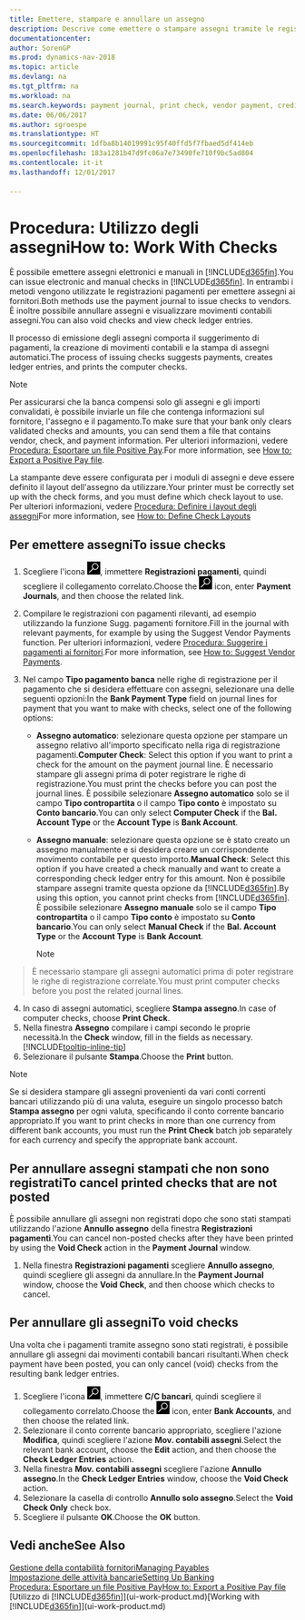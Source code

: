```yaml
---
title: Emettere, stampare e annullare un assegno
description: Descrive come emettere o stampare assegni tramite le registrazioni dei pagamenti e annullare movimenti contabili degli assegni in Dynamics NAV.
documentationcenter: 
author: SorenGP
ms.prod: dynamics-nav-2018
ms.topic: article
ms.devlang: na
ms.tgt_pltfrm: na
ms.workload: na
ms.search.keywords: payment journal, print check, vendor payment, creditor, debt, balance due, AP
ms.date: 06/06/2017
ms.author: sgroespe
ms.translationtype: HT
ms.sourcegitcommit: 1dfba8b14019991c95f40ffd5f7fbaed5df414eb
ms.openlocfilehash: 183a1281b47d9fc06a7e73490fe710f9bc5ad804
ms.contentlocale: it-it
ms.lasthandoff: 12/01/2017

---
```

# <a name="how-to-work-with-checks"></a><span data-ttu-id="e7367-103">Procedura: Utilizzo degli assegni</span><span class="sxs-lookup"><span data-stu-id="e7367-103">How to: Work With Checks</span></span>
<span data-ttu-id="e7367-104">È possibile emettere assegni elettronici e manuali in [!INCLUDE[d365fin](includes/d365fin_md.md)].</span><span class="sxs-lookup"><span data-stu-id="e7367-104">You can issue electronic and manual checks in [!INCLUDE[d365fin](includes/d365fin_md.md)].</span></span> <span data-ttu-id="e7367-105">In entrambi i metodi vengono utilizzate le registrazioni pagamenti per emettere assegni ai fornitori.</span><span class="sxs-lookup"><span data-stu-id="e7367-105">Both methods use the payment journal to issue checks to vendors.</span></span> <span data-ttu-id="e7367-106">È inoltre possibile annullare assegni e visualizzare movimenti contabili assegni.</span><span class="sxs-lookup"><span data-stu-id="e7367-106">You can also void checks and view check ledger entries.</span></span>

<span data-ttu-id="e7367-107">Il processo di emissione degli assegni comporta il suggerimento di pagamenti, la creazione di movimenti contabili e la stampa di assegni automatici.</span><span class="sxs-lookup"><span data-stu-id="e7367-107">The process of issuing checks suggests payments, creates ledger entries, and prints the computer checks.</span></span>

> [!NOTE]  
>   <span data-ttu-id="e7367-108">Per assicurarsi che la banca compensi solo gli assegni e gli importi convalidati, è possibile inviarle un file che contenga informazioni sul fornitore, l'assegno e il pagamento.</span><span class="sxs-lookup"><span data-stu-id="e7367-108">To make sure that your bank only clears validated checks and amounts, you can send them a file that contains vendor, check, and payment information.</span></span> <span data-ttu-id="e7367-109">Per ulteriori informazioni, vedere [Procedura: Esportare un file Positive Pay](finance-how-positive-pay.md).</span><span class="sxs-lookup"><span data-stu-id="e7367-109">For more information, see [How to: Export a Positive Pay file](finance-how-positive-pay.md).</span></span>

<span data-ttu-id="e7367-110">La stampante deve essere configurata per i moduli di assegni e deve essere definito il layout dell'assegno da utilizzare.</span><span class="sxs-lookup"><span data-stu-id="e7367-110">Your printer must be correctly set up with the check forms, and you must define which check layout to use.</span></span> <span data-ttu-id="e7367-111">Per ulteriori informazioni, vedere [Procedura: Definire i layout degli assegni](finance-how-define-check-layouts.md)</span><span class="sxs-lookup"><span data-stu-id="e7367-111">For more information, see [How to: Define Check Layouts](finance-how-define-check-layouts.md)</span></span>

## <a name="to-issue-checks"></a><span data-ttu-id="e7367-112">Per emettere assegni</span><span class="sxs-lookup"><span data-stu-id="e7367-112">To issue checks</span></span>
1. <span data-ttu-id="e7367-113">Scegliere l'icona ![Cerca pagina o report](media/ui-search/search_small.png "icona Cerca pagina o report"), immettere **Registrazioni pagamenti**, quindi scegliere il collegamento correlato.</span><span class="sxs-lookup"><span data-stu-id="e7367-113">Choose the ![Search for Page or Report](media/ui-search/search_small.png "Search for Page or Report icon") icon, enter **Payment Journals**, and then choose the related link.</span></span>
2. <span data-ttu-id="e7367-114">Compilare le registrazioni con pagamenti rilevanti, ad esempio utilizzando la funzione Sugg. pagamenti fornitore.</span><span class="sxs-lookup"><span data-stu-id="e7367-114">Fill in the journal with relevant payments, for example by using the Suggest Vendor Payments function.</span></span> <span data-ttu-id="e7367-115">Per ulteriori informazioni, vedere [Procedura: Suggerire i pagamenti ai fornitori](payables-how-suggest-vendor-payments.md).</span><span class="sxs-lookup"><span data-stu-id="e7367-115">For more information, see [How to: Suggest Vendor Payments](payables-how-suggest-vendor-payments.md).</span></span>
3. <span data-ttu-id="e7367-116">Nel campo **Tipo pagamento banca** nelle righe di registrazione per il pagamento che si desidera effettuare con assegni, selezionare una delle seguenti opzioni:</span><span class="sxs-lookup"><span data-stu-id="e7367-116">In the **Bank Payment Type** field on journal lines for payment that you want to make with checks, select one of the following options:</span></span>

   * <span data-ttu-id="e7367-117">**Assegno automatico**: selezionare questa opzione per stampare un assegno relativo all'importo specificato nella riga di registrazione pagamenti.</span><span class="sxs-lookup"><span data-stu-id="e7367-117">**Computer Check**: Select this option if you want to print a check for the amount on the payment journal line.</span></span> <span data-ttu-id="e7367-118">È necessario stampare gli assegni prima di poter registrare le righe di registrazione.</span><span class="sxs-lookup"><span data-stu-id="e7367-118">You must print the checks before you can post the journal lines.</span></span> <span data-ttu-id="e7367-119">È possibile selezionare **Assegno automatico** solo se il campo **Tipo contropartita** o il campo **Tipo conto** è impostato su **Conto bancario**.</span><span class="sxs-lookup"><span data-stu-id="e7367-119">You can only select **Computer Check** if the **Bal. Account Type** or the **Account Type** is **Bank Account**.</span></span>
   * <span data-ttu-id="e7367-120">**Assegno manuale**: selezionare questa opzione se è stato creato un assegno manualmente e si desidera creare un corrispondente movimento contabile per questo importo.</span><span class="sxs-lookup"><span data-stu-id="e7367-120">**Manual Check**: Select this option if you have created a check manually and want to create a corresponding check ledger entry for this amount.</span></span> <span data-ttu-id="e7367-121">Non è possibile stampare assegni tramite questa opzione da [!INCLUDE[d365fin](includes/d365fin_md.md)].</span><span class="sxs-lookup"><span data-stu-id="e7367-121">By using this option, you cannot print checks from [!INCLUDE[d365fin](includes/d365fin_md.md)].</span></span> <span data-ttu-id="e7367-122">È possibile selezionare **Assegno manuale** solo se il campo **Tipo contropartita** o il campo **Tipo conto** è impostato su **Conto bancario**.</span><span class="sxs-lookup"><span data-stu-id="e7367-122">You can only select **Manual Check** if the **Bal. Account Type** or the **Account Type** is **Bank Account**.</span></span>

     > [!NOTE]  
>   <span data-ttu-id="e7367-123">È necessario stampare gli assegni automatici prima di poter registrare le righe di registrazione correlate.</span><span class="sxs-lookup"><span data-stu-id="e7367-123">You must print computer checks before you post the related journal lines.</span></span>
4. <span data-ttu-id="e7367-124">In caso di assegni automatici, scegliere **Stampa assegno**.</span><span class="sxs-lookup"><span data-stu-id="e7367-124">In case of computer checks, choose **Print Check**.</span></span>
5. <span data-ttu-id="e7367-125">Nella finestra **Assegno** compilare i campi secondo le proprie necessità.</span><span class="sxs-lookup"><span data-stu-id="e7367-125">In the **Check** window, fill in the fields as necessary.</span></span> [!INCLUDE[tooltip-inline-tip](includes/tooltip-inline-tip_md.md)]
6. <span data-ttu-id="e7367-126">Selezionare il pulsante **Stampa**.</span><span class="sxs-lookup"><span data-stu-id="e7367-126">Choose the **Print** button.</span></span>

> [!NOTE]  
>   <span data-ttu-id="e7367-127">Se si desidera stampare gli assegni provenienti da vari conti correnti bancari utilizzando più di una valuta, eseguire un singolo processo batch **Stampa assegno** per ogni valuta, specificando il conto corrente bancario appropriato.</span><span class="sxs-lookup"><span data-stu-id="e7367-127">If you want to print checks in more than one currency from different bank accounts, you must run the **Print Check** batch job separately for each currency and specify the appropriate bank account.</span></span>

## <a name="to-cancel-printed-checks-that-are-not-posted"></a><span data-ttu-id="e7367-128">Per annullare assegni stampati che non sono registrati</span><span class="sxs-lookup"><span data-stu-id="e7367-128">To cancel printed checks that are not posted</span></span>
<span data-ttu-id="e7367-129">È possibile annullare gli assegni non registrati dopo che sono stati stampati utilizzando l'azione **Annullo assegno** della finestra **Registrazioni pagamenti**.</span><span class="sxs-lookup"><span data-stu-id="e7367-129">You can cancel non-posted checks after they have been printed by using the **Void Check** action in the **Payment Journal** window.</span></span>

1. <span data-ttu-id="e7367-130">Nella finestra **Registrazioni pagamenti** scegliere **Annullo assegno**, quindi scegliere gli assegni da annullare.</span><span class="sxs-lookup"><span data-stu-id="e7367-130">In the **Payment Journal** window, choose the **Void Check**, and then choose which checks to cancel.</span></span>

## <a name="to-void-checks"></a><span data-ttu-id="e7367-131">Per annullare gli assegni</span><span class="sxs-lookup"><span data-stu-id="e7367-131">To void checks</span></span>
<span data-ttu-id="e7367-132">Una volta che i pagamenti tramite assegno sono stati registrati, è possibile annullare gli assegni dai movimenti contabili bancari risultanti.</span><span class="sxs-lookup"><span data-stu-id="e7367-132">When check payment have been posted, you can only cancel (void) checks from the resulting bank ledger entries.</span></span>

1. <span data-ttu-id="e7367-133">Scegliere l'icona ![Cerca pagina o report](media/ui-search/search_small.png "icona Cerca pagina o report"), immettere **C/C bancari**, quindi scegliere il collegamento correlato.</span><span class="sxs-lookup"><span data-stu-id="e7367-133">Choose the ![Search for Page or Report](media/ui-search/search_small.png "Search for Page or Report icon") icon, enter **Bank Accounts**, and then choose the related link.</span></span>
2. <span data-ttu-id="e7367-134">Selezionare il conto corrente bancario appropriato, scegliere l'azione **Modifica**, quindi scegliere l'azione **Mov. contabili assegni**.</span><span class="sxs-lookup"><span data-stu-id="e7367-134">Select the relevant bank account, choose the **Edit** action, and then choose the **Check Ledger Entries** action.</span></span>
3. <span data-ttu-id="e7367-135">Nella finestra **Mov. contabili assegni** scegliere l'azione **Annullo assegno**.</span><span class="sxs-lookup"><span data-stu-id="e7367-135">In the **Check Ledger Entries** window, choose the **Void Check** action.</span></span>
4. <span data-ttu-id="e7367-136">Selezionare la casella di controllo **Annullo solo assegno**.</span><span class="sxs-lookup"><span data-stu-id="e7367-136">Select the **Void Check Only** check box.</span></span>
5. <span data-ttu-id="e7367-137">Scegliere il pulsante **OK**.</span><span class="sxs-lookup"><span data-stu-id="e7367-137">Choose the **OK** button.</span></span>

## <a name="see-also"></a><span data-ttu-id="e7367-138">Vedi anche</span><span class="sxs-lookup"><span data-stu-id="e7367-138">See Also</span></span>
[<span data-ttu-id="e7367-139">Gestione della contabilità fornitori</span><span class="sxs-lookup"><span data-stu-id="e7367-139">Managing Payables</span></span>](payables-manage-payables.md)  
[<span data-ttu-id="e7367-140">Impostazione delle attività bancarie</span><span class="sxs-lookup"><span data-stu-id="e7367-140">Setting Up Banking</span></span>](bank-setup-banking.md)  
[<span data-ttu-id="e7367-141">Procedura: Esportare un file Positive Pay</span><span class="sxs-lookup"><span data-stu-id="e7367-141">How to: Export a Positive Pay file</span></span>](finance-how-positive-pay.md)  
<span data-ttu-id="e7367-142">[Utilizzo di [!INCLUDE[d365fin](includes/d365fin_md.md)]](ui-work-product.md)</span><span class="sxs-lookup"><span data-stu-id="e7367-142">[Working with [!INCLUDE[d365fin](includes/d365fin_md.md)]](ui-work-product.md)</span></span>  

